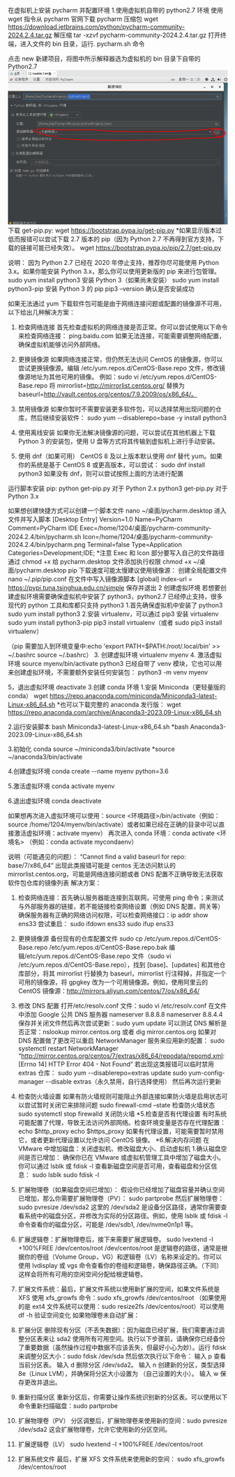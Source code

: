 在虚拟机上安装 pycharm 并配置环境 1.使用虚拟机自带的 python2.7 环境
使用 wget 指令从 pycharm 官网下载 pycharm 压缩包
wget https://download.jetbrains.com/python/pycharm-community-2024.2.4.tar.gz
解压缩
tar -xzvf pycharm-community-2024.2.4.tar.gz
打开终端，进入文件的 bin 目录，运行. pycharm.sh 命令

点击 new 新建项目，将图中所示解释器选为虚拟机的 bin 目录下自带的 Python2.7
![alt text](image.png)
下载 get-pip.py:
wget https://bootstrap.pypa.io/get-pip.py \*如果显示版本过低而报错可以尝试下载 2.7 版本的 pip（因为 Python 2.7 不再得到官方支持，下载的链接可能已经失效）。
wget https://bootstrap.pypa.io/pip/2.7/get-pip.py

说明：
因为 Python 2.7 已经在 2020 年停止支持，推荐你尽可能使用 Python 3.x。如果你能安装 Python 3.x，那么你可以使用更新版的 pip 来进行包管理。
sudo yum install python3 安装 Python 3（如果尚未安装）
sudo yum install python3-pip 安装 Python 3 的 pip
pip3 –version 确认是否安装成功

如果无法通过 yum 下载软件包可能是由于网络连接问题或配置的镜像源不可用，以下给出几种解决方案：

1. 检查网络连接
   首先检查虚拟机的网络连接是否正常。你可以尝试使用以下命令来检查网络连接：
   ping.baidu.com
   如果无法连接，可能需要调整网络配置，确保虚拟机能够访问外部网络。

2. 更换镜像源
   如果网络连接正常，但仍然无法访问 CentOS 的镜像源，你可以尝试更换镜像源。编辑 /etc/yum.repos.d/CentOS-Base.repo 文件，修改镜像源地址为其他可用的镜像。
   例如：sudo vi /etc/yum.repos.d/CentOS-Base.repo
   将 mirrorlist=http://mirrorlist.centos.org/ 替换为 baseurl=http://vault.centos.org/centos/7.9.2009/os/x86_64/。

3. 禁用镜像源
   如果你暂时不需要安装更多软件包，可以选择禁用出现问题的仓库，然后继续安装软件：
   sudo yum --disablerepo=base -y install python3

4. 使用离线安装
   如果你无法解决镜像源的问题，可以尝试在其他机器上下载 Python 3 的安装包，使用 U 盘等方式将其传输到虚拟机上进行手动安装。

5. 使用 dnf（如果可用）
   CentOS 8 及以上版本默认使用 dnf 替代 yum。如果你的系统是基于 CentOS 8 或更高版本，可以尝试：
   sudo dnf install python3
   如果没有 dnf，则可以尝试按照上面的方法进行配置

运行脚本安装 pip:
python get-pip.py 对于 Python 2.x
python3 get-pip.py 对于 Python 3.x

如果想创建快捷方式可以创建一个脚本文件
nano ~/桌面/pycharm.desktop
进入文件并写入脚本
[Desktop Entry]
Version=1.0
Name=PyCharm
Comment=PyCharm IDE
Exec=/home/1204/桌面/pycharm-community-2024.2.4/bin/pycharm.sh
Icon=/home/1204/桌面/pycharm-community-2024.2.4/bin/pycharm.png
Terminal=false
Type=Application
Categories=Development;IDE; \*注意 Exec 和 Icon 部分要写入自己的文件路径
通过 chmod +x 给 pycharm.desktop 文件添加执行权限
chmod +x ~/桌面/pycharm.desktop
pip 下载速度可能太慢建议使用镜像源：
创建全局配置文件
nano ~/.pip/pip.conf
在文件中写入镜像源脚本
[global]
index-url = https://pypi.tuna.tsinghua.edu.cn/simple
保存并退出
2 创建虚拟环境
若想要创建虚拟环境需要确保虚拟机中安装了 python3，python2.7 已经停止支持，很多现代的 python 工具和库都只支持 python3 1.首先确保虚拟机中安装了 python3
sudo yum install python3 2.安装 virtualenv，可以通过 pip3 安装 virtualenv
sudo yum install python3-pip
pip3 install virtualenv（或者 sudo pip3 install virtualenv）

（pip 需要加入到环境变量中:echo 'export PATH=$PATH:/root/.local/bin' >> ~/.bashrc source ~/.bashrc） 3. 创建虚拟环境
virtualenv myenv 4. 激活虚拟环境
source myenv/bin/activate
python3 已经自带了 venv 模块，它也可以用来创建虚拟环境，不需要额外安装任何安装包： python3 -m venv myenv

5，退出虚拟环境
deactivate 3.创建 conda 环境 1.安装 Miniconda（更轻量版的 conda）
wget https://repo.anaconda.com/miniconda/Miniconda3-latest-Linux-x86_64.sh \*也可以下载完整的 anaconda 发行版：
wget https://repo.anaconda.com/archive/Anaconda3-2023.09-Linux-x86_64.sh

2.运行安装脚本
bash Miniconda3-latest-Linux-x86_64.sh
\*bash Anaconda3-2023.09-Linux-x86_64.sh

3.初始化 conda
source ~/miniconda3/bin/activate
\*source ~/anaconda3/bin/activate

4.创建虚拟环境
conda create --name myenv python=3.6

5.激活虚拟环境
conda activate myenv

6.退出虚拟环境
conda deactivate

如果想再次进入虚拟环境可以使用：source <环境路径>/bin/activate（例如：source /home/1204/myenv/bin/activate）或者如果已经在正确的目录中可以直接激活虚拟环境：activate myenv）
再次进入 conda 环境：conda activate <环境名> （例如：conda activate mycondaenv）

说明（可能遇见的问题）：
“Cannot find a valid baseurl for repo: base/7/x86_64“ 出现此类报错可能是 centos 无法访问默认的 mirrorlist.centos.org，可能是网络连接问题或者 DNS 配置不正确导致无法获取软件包仓库的镜像列表
解决方案：

1. 检查网络连接：首先确认服务器能连接到互联网，可使用 ping 命令；来测试与外部服务器的链接，若不能链接检查网络设置（例如 DNS 配置，网关等）确保服务器有正确的网络访问权限，可以检查网络接口：ip addr show ens33 尝试重启：
   sudo ifdown ens33
   sudo ifup ens33
2. 更换镜像源
   备份现有的仓库配置文件 sudo cp /etc/yum.repos.d/CentOS-Base.repo /etc/yum.repos.d/CentOS-Base.repo.bak
   编辑/etc/yum.repos.d/CentOS-Base.repo 文件（sudo vi /etc/yum.repos.d/CentOS-Base.repo），找到 [base]、[updates] 和其他仓库部分，将其 mirrorlist 行替换为 baseurl，mirrorlist 行注释掉，并指定一个可用的镜像源，将 gpgkey 改为一个可用镜像源。例如，使用阿里云的 CentOS 镜像源：http://mirrors.aliyun.com/centos/7/os/x86_64/

3. 修改 DNS 配置
   打开/etc/resolv.conf 文件：sudo vi /etc/resolv.conf
   在文件中添加 Google 公共 DNS 服务器
   nameserver 8.8.8.8
   nameserver 8.8.4.4
   保存并关闭文件然后再次尝试更新：sudo yum update
   可以测试 DNS 解析是否正常：nslookup mirror.centos.org 或者
   dig mirror.centos.org
   如果对 DNS 配置做了更改可以重启 NetworkManager 服务来应用新的配置：
   sudo systemctl restart NetworkManager
   “http://mirror.centos.org/centos/7/extras/x86_64/repodata/repomd.xml: [Errno 14] HTTP Error 404 - Not Found“ 若出现这类报错可以临时禁用 extras 仓库：
   sudo yum --disablerepo=extras update
   sudo yum-config-manager --disable extras（永久禁用，自行选择使用）
   然后再次运行更新
4. 检查防火墙设置
   如果有防火墙规则可能阻止外部连接如果防火墙是启用状态可以尝试暂时关闭它来排除问题
   sudo firewall-cmd –state 检查防火墙状态
   sudo systemctl stop firewalld 关闭防火墙
   *5.检查是否有代理设置
   有时系统可能配置了代理，导致无法访问外部网络。检查环境变量是否存在代理配置：echo $http_proxy echo $https_proxy
   如果有代理设置，可能需要暂时禁用它，或者更新代理设置以允许访问 CentOS 镜像。
   *6.解决内存问题
   在 VMware 中增加磁盘：关闭虚拟机、修改磁盘大小、启动虚拟机 1.确认磁盘空间是否已增加： 确保你已在 VMware 或虚拟机管理工具中增加了磁盘大小。你可以通过 lsblk 或 fdisk -l 查看新磁盘空间是否可用，查看磁盘和分区信息：
   sudo lsblk
   sudo fdisk -l
5. 扩展物理卷（如果磁盘空间已增加）： 假设你已经增加了磁盘容量并确认空间已增加，那么你需要扩展物理卷（PV）：
   sudo partprobe
   然后扩展物理卷：
   sudo pvresize /dev/sda2 这里的 /dev/sda2 是设备分区路径，通常你需要查看系统中的磁盘分区，并修改为实际的分区路径。例如，使用 lsblk 或 fdisk -l 命令查看你的磁盘分区，可能是 /dev/sdb1, /dev/nvme0n1p1 等。
6. 扩展逻辑卷：扩展物理卷后，接下来需要扩展逻辑卷。
   sudo lvextend -l +100%FREE /dev/centos/root /dev/centos/root 是逻辑卷的路径，通常是根据你的卷组（Volume Group，VG）和逻辑卷（LV）名称来设定的。你可以使用 lvdisplay 或 vgs 命令查看你的卷组和逻辑卷，确保路径正确。（下同）
   这样会将所有可用的空闲空间分配给根逻辑卷。
7. 扩展文件系统：最后，扩展文件系统以使用新扩展的空间，如果文件系统是 XFS 使用 xfs_growfs 命令：sudo xfs_growfs /dev/centos/root （如果使用的是 ext4 文件系统可以使用：sudo resize2fs /dev/centos/root）可以使用 df -h 验证空间变化
   如果物理卷未自动扩展：
8. 扩展分区
   删除现有分区（不丢失数据）：因为磁盘已经扩展，我们需要通过调整分区表来让 sda2 使用所有可用空间。执行以下步骤前，请确保你已经备份了重要数据（虽然操作过程中数据不应该丢失，但最好小心为妙）。运行 fdisk 来调整分区大小：sudo fdisk /dev/sda
   然后依次执行以下命令：
   输入 p 查看当前分区表。
   输入 d 删除分区 /dev/sda2。
   输入 n 创建新的分区，类型选择 8e（Linux LVM），并确保将分区大小设置为 （自己设置的大小）。
   输入 w 保存更改并退出。
9. 重新扫描分区
   重新分区后，你需要让操作系统识别新的分区表。可以使用以下命令重新扫描磁盘：sudo partprobe
10. 扩展物理卷（PV）
    分区调整后，扩展物理卷来使用新的空间：sudo pvresize /dev/sda2
    这会扩展物理卷，允许它使用新的分区空间。
11. 扩展逻辑卷（LV）
    sudo lvextend -l +100%FREE /dev/centos/root
12. 扩展系统文件
    最后，扩展 XFS 文件系统来使用新的空间：
    sudo xfs_growfs /dev/centos/root
